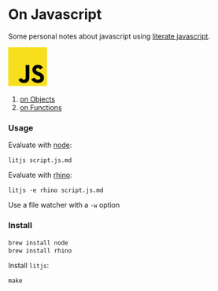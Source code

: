 # On Javascript

Some personal notes about javascript using [literate javascript][1].

<img src="https://raw.githubusercontent.com/thomd/on-javascript/images/js.png">

1. [on Objects](objects.js.m)
2. [on Functions](functions.js.md)

### Usage

Evaluate with [node][2]:

    litjs script.js.md

Evaluate with [rhino][3]:

    litjs -e rhino script.js.md

Use a file watcher with a `-w` option

### Install

    brew install node
    brew install rhino

Install `litjs`:

    make

[1]: http://en.wikipedia.org/wiki/Literate_programming
[2]: http://nodejs.org
[3]: https://developer.mozilla.org/de/docs/Rhino
